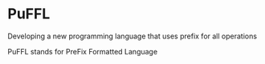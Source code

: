# PuFFL
Developing a new programming language that uses prefix for all operations

PuFFL stands for PreFix Formatted Language

